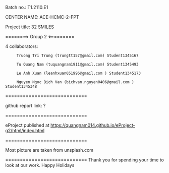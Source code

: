 Batch no.: T1.2110.E1

CENTER NAME: ACE-HCMC-2-FPT

Project title: 32 SMILES  

========> Group 2 <=========

4 collaborators:

         Truong Tri Trung (trungtt157@gmail.com) Student1345167

         Tu Quang Nam (tuquangnam1911@gmail.com) Student1345493
         
         Le Anh Xuan (leanhxuan051996@gmail.com ) Student1345173
         
         Nguyen Ngoc Bich Van (bichvan.nguyen0406@gmail.com ) Student1345348
============================

github report link: ?

============================

eProject published at https://quangnam014.github.io/eProject-g2/html/index.html

============================

Most picture are taken from unsplash.com

============================ Thank you for spending your time to look at our work. Happy Holidays
